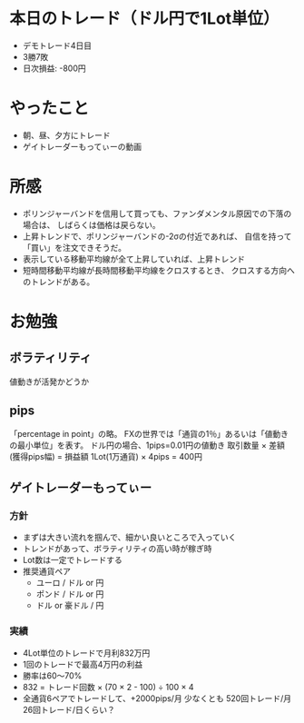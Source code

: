 # 本日のトレード（ドル円で1Lot単位）
- デモトレード4日目
- 3勝7敗
- 日次損益: -800円

# やったこと
- 朝、昼、夕方にトレード
- ゲイトレーダーもってぃーの動画

# 所感
- ポリンジャーバンドを信用して買っても、ファンダメンタル原因での下落の場合は、
しばらくは価格は戻らない。
- 上昇トレンドで、ポリンジャーバンドの-2σの付近であれば、
自信を持って「買い」を注文できそうだ。
- 表示している移動平均線が全て上昇していれば、上昇トレンド
- 短時間移動平均線が長時間移動平均線をクロスするとき、
クロスする方向へのトレンドがある。

# お勉強
## ボラティリティ
値動きが活発かどうか

## pips
「percentage in point」の略。
FXの世界では「通貨の1％」あるいは「値動きの最小単位」を表す。
ドル円の場合、1pips=0.01円の値動き
取引数量 × 差額(獲得pips幅) = 損益額
1Lot(1万通貨) × 4pips = 400円

## ゲイトレーダーもってぃー
### 方針
- まずは大きい流れを掴んで、細かい良いところで入っていく
- トレンドがあって、ボラティリティの高い時が稼ぎ時
- Lot数は一定でトレードする
- 推奨通貨ペア
  - ユーロ / ドル or 円
  - ポンド / ドル or 円
  - ドル or 豪ドル / 円

### 実績
- 4Lot単位のトレードで月利832万円
- 1回のトレードで最高4万円の利益
- 勝率は60〜70%
- 832 = トレード回数 × (70 × 2 - 100) ÷ 100 × 4
- 全通貨6ペアでトレードして、+2000pips/月
少なくとも
520回トレード/月
26回トレード/日くらい？





